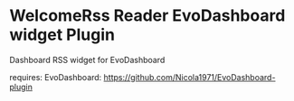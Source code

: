 WelcomeRss Reader EvoDashboard widget Plugin
==========================

Dashboard RSS widget for EvoDashboard 

requires: 
EvoDashboard: https://github.com/Nicola1971/EvoDashboard-plugin




